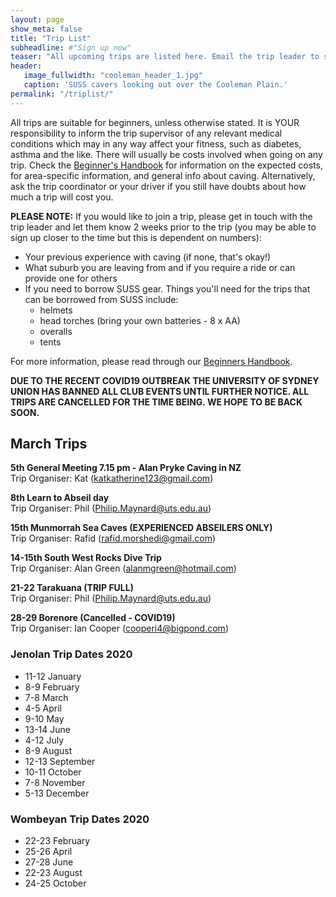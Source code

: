 ```yaml
---
layout: page
show_meta: false
title: "Trip List"
subheadline: #"Sign up now"
teaser: "All upcoming trips are listed here. Email the trip leader to sign up."
header:
   image_fullwidth: "cooleman_header_1.jpg"
   caption: 'SUSS cavers looking out over the Cooleman Plain.'
permalink: "/triplist/"
---
```


<!-- To Do convert this to auto genarage from a yaml file -->

All trips are suitable for beginners, unless otherwise stated.  It is YOUR responsibility to inform the trip supervisor of any relevant medical
conditions which may in any way affect your fitness, such as diabetes,
asthma and the like. There will usually be costs involved when going on any trip. Check the <a href="/assets/handbook.pdf">Beginner's Handbook</a>
for information on the expected costs, for area-specific information, and general info about caving. Alternatively, ask the trip coordinator or your driver
if you still have doubts about how much a trip will cost you.

**PLEASE NOTE:**
If you would like to join a trip, please get in touch with the trip leader and let them know 2 weeks prior to the trip (you may be able to sign up closer to the time but this is dependent on numbers):

-   Your previous experience with caving (if none, that's okay!)
-   What suburb you are leaving from and if you require a ride or can provide one for others
-   If you need to borrow SUSS gear. Things you'll need for the trips that can be borrowed from SUSS include:
    -   helmets
    -   head torches (bring your own batteries - 8 x AA)
    -   overalls
    -   tents

For more information, please read through our [Beginners Handbook](/assets/handbook.pdf).

**DUE TO THE RECENT COVID19 OUTBREAK THE UNIVERSITY OF SYDNEY UNION HAS BANNED ALL CLUB EVENTS UNTIL FURTHER NOTICE. ALL TRIPS ARE CANCELLED FOR THE TIME BEING. WE HOPE TO BE BACK SOON.**


## March Trips 

**5th General Meeting 7.15 pm - Alan Pryke Caving in NZ**   
Trip Organiser: Kat (katkatherine123@gmail.com)

**8th Learn to Abseil day**   
Trip Organiser: Phil (Philip.Maynard@uts.edu.au)

**15th Munmorrah Sea Caves (EXPERIENCED ABSEILERS ONLY)**   
Trip Organiser: Rafid (rafid.morshedi@gmail.com)

**14-15th South West Rocks Dive Trip**   
Trip Organiser: Alan Green (alanmgreen@hotmail.com)

**21-22 Tarakuana (TRIP FULL)**   
Trip Organiser: Phil (Philip.Maynard@uts.edu.au)

**28-29 Borenore (Cancelled - COVID19)**   
Trip Organiser: Ian Cooper (cooperi4@bigpond.com)


### Jenolan Trip Dates 2020  

- 11-12 January
- 8-9 February
- 7-8 March
- 4-5 April
- 9-10 May
- 13-14 June
- 4-12 July 
- 8-9 August
- 12-13 September
- 10-11 October
- 7-8 November
- 5-13 December

### Wombeyan Trip Dates 2020

- 22-23 February
- 25-26 April
- 27-28 June
- 22-23 August
- 24-25 October
